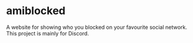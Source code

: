 # amiblocked

A website for showing who you blocked on your favourite social network.  
This project is mainly for Discord.
